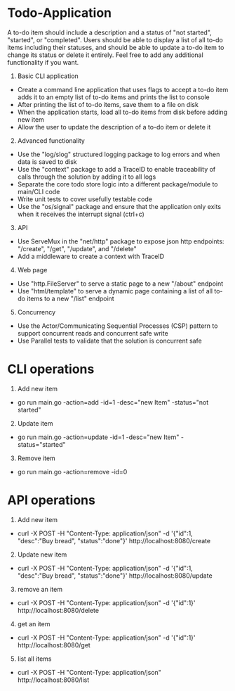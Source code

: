 # Todo-Application
A to-do item should include a description and a status of "not started", "started", or "completed". Users should be able to display a list of all to-do items including their statuses, and should be able to update a to-do item to change its status or delete it entirely. Feel free to add any additional functionality if you want.


1) Basic CLI application
- Create a command line application that uses flags to accept a to-do item adds it to an empty list of to-do items and prints the list to console
- After printing the list of to-do items, save them to a file on disk
- When the application starts, load all to-do items from disk before adding new item
- Allow the user to update the description of a to-do item or delete it
2) Advanced functionality
- Use the "log/slog" structured logging package to log errors and when data is saved to disk
- Use the "context" package to add a TraceID to enable traceability of calls through the solution by adding it to all logs
- Separate the core todo store logic into a different package/module to main/CLI code
- Write unit tests to cover usefully testable code
- Use the "os/signal" package and ensure that the application only exits when it receives the interrupt signal (ctrl+c)
3) API
- Use ServeMux in the "net/http" package to expose json http endpoints: "/create", "/get", "/update", and "/delete"
- Add a middleware to create a context with TraceID
4) Web page
- Use "http.FileServer" to serve a static page to a new "/about" endpoint
- Use "html/template" to serve a dynamic page containing a list of all to-do items to a new "/list" endpoint
5) Concurrency
- Use the Actor/Communicating Sequential Processes (CSP) pattern to support concurrent reads and concurrent safe write
- Use Parallel tests to validate that the solution is concurrent safe


# CLI operations
1) Add new item
- go run main.go -action=add -id=1 -desc="new Item" -status="not started"
2) Update item
- go run main.go -action=update -id=1 -desc="new Item" -status="started"
3) Remove item 
- go run main.go -action=remove -id=0

# API operations
1) Add new item
- curl -X POST -H "Content-Type: application/json" -d '{"id":1, "desc":"Buy bread", "status":"done"}' http://localhost:8080/create
2) Update new item
- curl -X POST -H "Content-Type: application/json" -d '{"id":1, "desc":"Buy bread", "status":"done"}' http://localhost:8080/update
3) remove an item
- curl -X POST -H "Content-Type: application/json" -d '{"id":1}' http://localhost:8080/delete
4) get an item
- curl -X POST -H "Content-Type: application/json" -d '{"id":1}' http://localhost:8080/get
5) list all items
- curl -X POST -H "Content-Type: application/json" http://localhost:8080/list